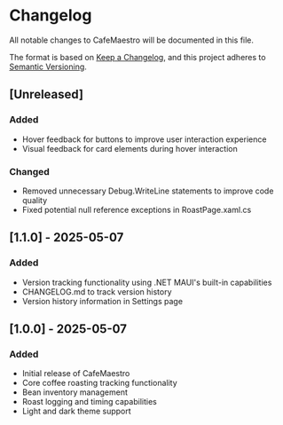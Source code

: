 # Changelog

All notable changes to CafeMaestro will be documented in this file.

The format is based on [Keep a Changelog](https://keepachangelog.com/en/1.0.0/),
and this project adheres to [Semantic Versioning](https://semver.org/spec/v2.0.0.html).

## [Unreleased]
### Added
- Hover feedback for buttons to improve user interaction experience
- Visual feedback for card elements during hover interaction

### Changed
- Removed unnecessary Debug.WriteLine statements to improve code quality
- Fixed potential null reference exceptions in RoastPage.xaml.cs

## [1.1.0] - 2025-05-07
### Added
- Version tracking functionality using .NET MAUI's built-in capabilities
- CHANGELOG.md to track version history
- Version history information in Settings page

## [1.0.0] - 2025-05-07
### Added
- Initial release of CafeMaestro
- Core coffee roasting tracking functionality
- Bean inventory management
- Roast logging and timing capabilities
- Light and dark theme support